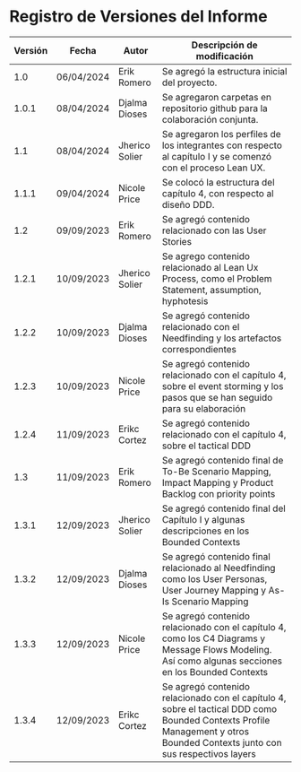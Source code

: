 <div align="justify">

# Registro de Versiones del Informe

<table>
<thead>
  <tr>
    <th>Versión</th>
    <th>Fecha</th>
    <th>Autor</th>
    <th>Descripción de modificación</th>
  </tr>
</thead>
<tbody>
  <tr>
    <td>1.0</td>
    <td>06/04/2024</td>
    <td>Erik Romero</td>
    <td>Se agregó la estructura inicial del proyecto.</td>
  </tr>
  <tr>
    <td>1.0.1</td>
    <td>08/04/2024</td>
    <td>Djalma Dioses</td>
    <td>Se agregaron carpetas en repositorio github para la colaboración conjunta.</td>
  </tr>
  <tr>
    <td>1.1</td>
    <td>08/04/2024</td>
    <td>Jherico Solier</td>
    <td>Se agregaron los perfiles de los integrantes con respecto al capítulo I y se comenzó con el proceso Lean UX.</td>
  </tr>
  <tr>
    <td>1.1.1</td>
    <td>09/04/2024</td>
    <td>Nicole Price</td>
    <td>Se colocó la estructura del capítulo 4, con respecto al diseño DDD.</td>
  </tr>
  <tr>
    <td>1.2</td>
    <td>09/09/2023</td>
    <td>Erik Romero</td>
    <td>Se agregó contenido relacionado con las User Stories</td>
  </tr>

  <tr>
    <td>1.2.1</td>
    <td>10/09/2023</td>
    <td>Jherico Solier</td>
    <td>Se agrego contenido relacionado al Lean Ux Process, como el Problem Statement, assumption, hyphotesis</td>
  </tr>
  <tr>
    <td>1.2.2</td>
    <td>10/09/2023</td>
    <td>Djalma Dioses</td>
    <td>Se agregó contenido relacionado con el Needfinding y los artefactos correspondientes</td>
  </tr>
  <tr>
    <td>1.2.3</td>
    <td>10/09/2023</td>
    <td>Nicole Price</td>
    <td>Se agregó contenido relacionado con el capítulo 4, sobre el event storming y los pasos que se han seguido para su elaboración</td>
  </tr>
  <tr>
    <td>1.2.4</td>
    <td>11/09/2023</td>
    <td>Erikc Cortez</td>
    <td>Se agregó contenido relacionado con el capítulo 4, sobre el tactical DDD</td>
  </tr>

  <tr>
    <td>1.3</td>
    <td>11/09/2023</td>
    <td>Erik Romero</td>
    <td>Se agregó contenido final de To-Be Scenario Mapping, Impact Mapping y Product Backlog con priority points</td>
  </tr>

  <tr>
    <td>1.3.1</td>
    <td>12/09/2023</td>
    <td>Jherico Solier</td>
    <td>Se agregó contenido final del Capítulo I y algunas descripciones en los Bounded Contexts</td>
  </tr>
  <tr>
    <td>1.3.2</td>
    <td>12/09/2023</td>
    <td>Djalma Dioses</td>
    <td>Se agregó contenido final relacionado al Needfinding como los User Personas, User Journey Mapping y As-Is Scenario Mapping</td>
  </tr>
  <tr>
    <td>1.3.3</td>
    <td>12/09/2023</td>
    <td>Nicole Price</td>
    <td>Se agregó contenido relacionado con el capítulo 4, como los C4 Diagrams y Message Flows Modeling. Así como algunas secciones en los Bounded Contexts</td>
  </tr>
  <tr>
    <td>1.3.4</td>
    <td>12/09/2023</td>
    <td>Erikc Cortez</td>
    <td>Se agregó contenido relacionado con el capítulo 4, sobre el tactical DDD como Bounded Contexts Profile Management y otros Bounded Contexts junto con sus respectivos layers</td>
  </tr>
</tbody>
</table>

</div>
